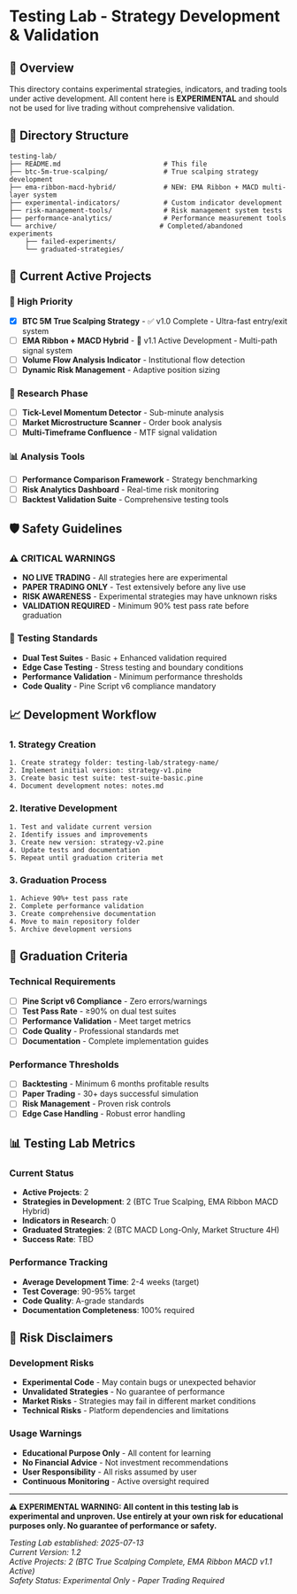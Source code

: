 # Testing Lab - Strategy Development & Validation

## 🧪 Overview

This directory contains experimental strategies, indicators, and trading tools under active development. All content here is **EXPERIMENTAL** and should not be used for live trading without comprehensive validation.

## 📁 Directory Structure

```
testing-lab/
├── README.md                          # This file
├── btc-5m-true-scalping/              # True scalping strategy development
├── ema-ribbon-macd-hybrid/            # NEW: EMA Ribbon + MACD multi-layer system
├── experimental-indicators/           # Custom indicator development
├── risk-management-tools/             # Risk management system tests
├── performance-analytics/             # Performance measurement tools
└── archive/                          # Completed/abandoned experiments
    ├── failed-experiments/
    └── graduated-strategies/
```

## 🎯 Current Active Projects

### 🚀 High Priority
- [x] **BTC 5M True Scalping Strategy** - ✅ v1.0 Complete - Ultra-fast entry/exit system
- [ ] **EMA Ribbon + MACD Hybrid** - 🔄 v1.1 Active Development - Multi-path signal system
- [ ] **Volume Flow Analysis Indicator** - Institutional flow detection
- [ ] **Dynamic Risk Management** - Adaptive position sizing

### 🔬 Research Phase
- [ ] **Tick-Level Momentum Detector** - Sub-minute analysis
- [ ] **Market Microstructure Scanner** - Order book analysis
- [ ] **Multi-Timeframe Confluence** - MTF signal validation

### 📊 Analysis Tools
- [ ] **Performance Comparison Framework** - Strategy benchmarking
- [ ] **Risk Analytics Dashboard** - Real-time risk monitoring
- [ ] **Backtest Validation Suite** - Comprehensive testing tools

## 🛡️ Safety Guidelines

### ⚠️ CRITICAL WARNINGS
- **NO LIVE TRADING** - All strategies here are experimental
- **PAPER TRADING ONLY** - Test extensively before any live use
- **RISK AWARENESS** - Experimental strategies may have unknown risks
- **VALIDATION REQUIRED** - Minimum 90% test pass rate before graduation

### 🧪 Testing Standards
- **Dual Test Suites** - Basic + Enhanced validation required
- **Edge Case Testing** - Stress testing and boundary conditions
- **Performance Validation** - Minimum performance thresholds
- **Code Quality** - Pine Script v6 compliance mandatory

## 📈 Development Workflow

### 1. **Strategy Creation**
```
1. Create strategy folder: testing-lab/strategy-name/
2. Implement initial version: strategy-v1.pine
3. Create basic test suite: test-suite-basic.pine
4. Document development notes: notes.md
```

### 2. **Iterative Development**
```
1. Test and validate current version
2. Identify issues and improvements
3. Create new version: strategy-v2.pine
4. Update tests and documentation
5. Repeat until graduation criteria met
```

### 3. **Graduation Process**
```
1. Achieve 90%+ test pass rate
2. Complete performance validation
3. Create comprehensive documentation
4. Move to main repository folder
5. Archive development versions
```

## 🎯 Graduation Criteria

### Technical Requirements
- [ ] **Pine Script v6 Compliance** - Zero errors/warnings
- [ ] **Test Pass Rate** - ≥90% on dual test suites
- [ ] **Performance Validation** - Meet target metrics
- [ ] **Code Quality** - Professional standards met
- [ ] **Documentation** - Complete implementation guides

### Performance Thresholds
- [ ] **Backtesting** - Minimum 6 months profitable results
- [ ] **Paper Trading** - 30+ days successful simulation
- [ ] **Risk Management** - Proven risk controls
- [ ] **Edge Case Handling** - Robust error handling

## 📊 Testing Lab Metrics

### Current Status
- **Active Projects**: 2
- **Strategies in Development**: 2 (BTC True Scalping, EMA Ribbon MACD Hybrid)
- **Indicators in Research**: 0
- **Graduated Strategies**: 2 (BTC MACD Long-Only, Market Structure 4H)
- **Success Rate**: TBD

### Performance Tracking
- **Average Development Time**: 2-4 weeks (target)
- **Test Coverage**: 90-95% target
- **Code Quality**: A-grade standards
- **Documentation Completeness**: 100% required

## 🚨 Risk Disclaimers

### Development Risks
- **Experimental Code** - May contain bugs or unexpected behavior
- **Unvalidated Strategies** - No guarantee of performance
- **Market Risks** - Strategies may fail in different market conditions
- **Technical Risks** - Platform dependencies and limitations

### Usage Warnings
- **Educational Purpose Only** - All content for learning
- **No Financial Advice** - Not investment recommendations
- **User Responsibility** - All risks assumed by user
- **Continuous Monitoring** - Active oversight required

---

**⚠️ EXPERIMENTAL WARNING: All content in this testing lab is experimental and unproven. Use entirely at your own risk for educational purposes only. No guarantee of performance or safety.**

*Testing Lab established: 2025-07-13*  
*Current Version: 1.2*  
*Active Projects: 2 (BTC True Scalping Complete, EMA Ribbon MACD v1.1 Active)*  
*Safety Status: Experimental Only - Paper Trading Required*
